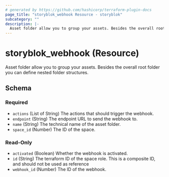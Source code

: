 ```yaml
---
# generated by https://github.com/hashicorp/terraform-plugin-docs
page_title: "storyblok_webhook Resource - storyblok"
subcategory: ""
description: |-
  Asset folder allow you to group your assets. Besides the overall root folder you can define nested folder structures.
---
```


# storyblok_webhook (Resource)

Asset folder allow you to group your assets. Besides the overall root folder you can define nested folder structures.



<!-- schema generated by tfplugindocs -->
## Schema

### Required

- `actions` (List of String) The actions that should trigger the webhook.
- `endpoint` (String) The endpoint URL to send the webhook to.
- `name` (String) The technical name of the asset folder.
- `space_id` (Number) The ID of the space.

### Read-Only

- `activated` (Boolean) Whether the webhook is activated.
- `id` (String) The terraform ID of the space role. This is a composite ID, and should not be used as reference
- `webhook_id` (Number) The ID of the webhook.
